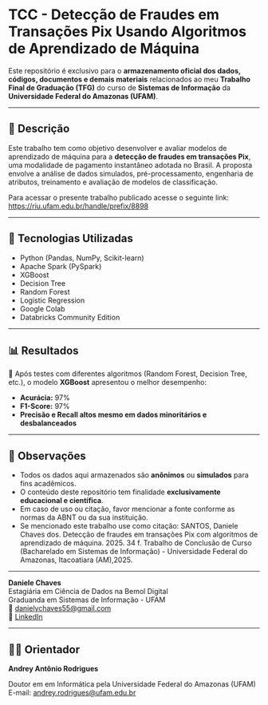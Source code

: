 # TCC - Detecção de Fraudes em Transações Pix Usando Algoritmos de Aprendizado de Máquina

Este repositório é exclusivo para o **armazenamento oficial dos dados, códigos, documentos e demais materiais** relacionados ao meu **Trabalho Final de Graduação (TFG)** do curso de **Sistemas de Informação** da 
**Universidade Federal do Amazonas (UFAM)**.

---

## 📄 Descrição

Este trabalho tem como objetivo desenvolver e avaliar modelos de aprendizado de máquina para a **detecção de fraudes em transações Pix**, uma modalidade de pagamento instantâneo adotada no Brasil. 
A proposta envolve a análise de dados simulados, pré-processamento, engenharia de atributos, treinamento e avaliação de modelos de classificação.

Para acessar o presente trabalho publicado acesse o seguinte link: https://riu.ufam.edu.br/handle/prefix/8898

---

## 🧠 Tecnologias Utilizadas

- Python (Pandas, NumPy, Scikit-learn)
- Apache Spark (PySpark)
- XGBoost
- Decision Tree
- Random Forest
- Logistic Regression 
- Google Colab
- Databricks Community Edition

---
## 📊 Resultados

📌 Após testes com diferentes algoritmos (Random Forest, Decision Tree, etc.), o modelo **XGBoost** apresentou o melhor desempenho:

- **Acurácia:** 97%  
- **F1-Score:** 97%  
- **Precisão e Recall altos mesmo em dados minoritários e desbalanceados**

---

## 📌 Observações

- Todos os dados aqui armazenados são **anônimos** ou **simulados** para fins acadêmicos.
- O conteúdo deste repositório tem finalidade **exclusivamente educacional e científica**.
- Em caso de uso ou citação, favor mencionar a fonte conforme as normas da ABNT ou da sua instituição.
- Se mencionado este trabalho use como citação: SANTOS, Daniele Chaves dos. Detecção de fraudes em transações Pix com algoritmos de aprendizado de máquina. 2025. 34 f. Trabalho de Conclusão de Curso (Bacharelado em Sistemas de Informação) - Universidade Federal do Amazonas, Itacoatiara (AM),2025.

---

**Daniele Chaves**  
Estagiária em Ciência de Dados na Bemol Digital  
Graduanda em Sistemas de Informação - UFAM  
📧 danielychaves55@gmail.com  
🔗 [LinkedIn](https://www.linkedin.com/in/daniele-chaves-65a859138)

---

## 👩‍💻 Orientador

**Andrey Antônio Rodrigues**

Doutor em em Informática pela Universidade Federal do Amazonas (UFAM)
E-mail: andrey.rodrigues@ufam.edu.br




